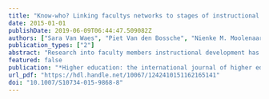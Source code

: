 ```yaml
---
title: "Know-who? Linking facultys networks to stages of instructional development"
date: 2015-01-01
publishDate: 2019-06-09T06:44:47.509082Z
authors: ["Sara Van Waes", "Piet Van den Bossche", "Nienke M. Moolenaar", "Sven De Maeyer", "Peter Van Petegem"]
publication_types: ["2"]
abstract: "Research into faculty members instructional development has primarily focused on individual skills and knowledge. As collegial interactions may support or constrain facultys professional development in higher education, this study compared and contrasted the networks of faculty members in different stages of instructional development (novice, experienced non-expert, and experienced expert teachers). Faculty networks comprised the relations that teaching faculty members used to communicate about their teaching practice. To capture these networks, a total of 30 faculty members were interviewed. We used an egocentric network approach to examine the differences between the networks in network size, tie strength, and network diversity. Results based on analyses of variance and multilevel analyses suggested three key findings: (a) Faculty members in different stages of instructional development varied in the size of their network; (b) faculty members in different stages of development had access to different types of networks in terms of tie strength; and (c) faculty members in different stages of development varied in the diversity of teaching experience in their networks. Experienced expert teachers had larger, stronger, and more diverse networks compared with experienced non-experts. Novices also had larger networks, but they were characterized by lower tie strength and less diversity. These findings demonstrate that network development is not just a timeage effect, but suggests arrested development for experienced non-experts linked to limited network input. This provides important evidence for the role of collegial interactions throughout facultys development as a teacher. We further discuss the implications of this study in light of faculty members instructional development."
featured: false
publication: "*Higher education: the international journal of higher education and educational planning*"
url_pdf: "https://hdl.handle.net/10067/1242410151162165141"
doi: "10.1007/S10734-015-9868-8"
---
```


